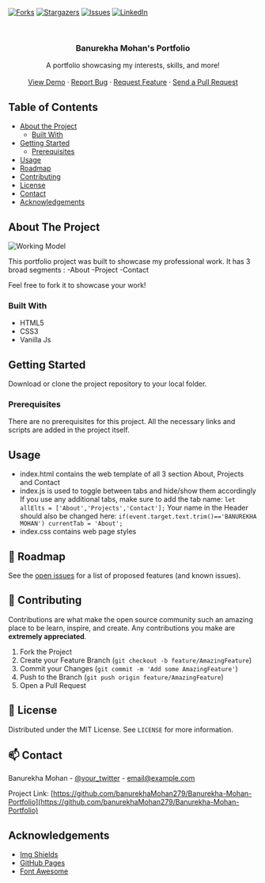 
[![Forks][forks-shield]][forks-url]
[![Stargazers][stars-shield]][stars-url]
[![Issues][issues-shield]][issues-url]
[![LinkedIn][linkedin-shield]][linkedin-url]



<!-- PROJECT LOGO -->
<br />
<p align="center">
  <!--<a href="https://github.com/roshanlam/ReadMeTemplate/">
    <img src="./logo.png" alt="Logo" width="80" height="80">
  </a>-->

  <h3 align="center">Banurekha Mohan's Portfolio</h3>

  <p align="center">
    A portfolio showcasing my interests, skills, and more!
    <br />
   <!-- <a href="https://github.com/banurekhaMohan279/Banurekha-Mohan-Portfolio/"><strong>Explore the docs »</strong></a>
    <br />-->
    <br />
    <a href="https://banurekhamohan279.github.io/Banurekha-Mohan-Portfolio/">View Demo</a>
    ·
    <a href="https://banurekhamohan279.github.io/Banurekha-Mohan-Portfolio/issues">Report Bug</a>
    ·
    <a href="https://banurekhamohan279.github.io/Banurekha-Mohan-Portfolio/issues">Request Feature</a>
    ·
    <a href="https://banurekhamohan279.github.io/Banurekha-Mohan-Portfolio/pulls">Send a Pull Request</a>
  </p>
</p>


<!-- TABLE OF CONTENTS -->
## Table of Contents

* [About the Project](#about-the-project)
  * [Built With](#built-with)
* [Getting Started](#getting-started)
  * [Prerequisites](#prerequisites)
  <!--* [Installation](#installation)-->
* [Usage](#usage)
* [Roadmap](#roadmap)
* [Contributing](#contributing)
* [License](#license)
* [Contact](#contact)
* [Acknowledgements](#acknowledgements)



<!-- ABOUT THE PROJECT -->
## About The Project

![Working Model](https://github.com/banurekhaMohan279/Portfolio-V1/blob/master/images/workingModel.gif)

This portfolio project was built to showcase my professional work. 
It has 3 broad segments :
-About
-Project
-Contact

Feel free to fork it to showcase your work!

### Built With

* HTML5
* CSS3
* Vanilla Js

<!-- GETTING STARTED -->
## Getting Started

Download or clone the project repository to your local folder.

### Prerequisites

There are no prerequisites for this project. All the necessary links and scripts are added in the project itself.


<!-- USAGE EXAMPLES -->
## Usage

* index.html contains the web template of all 3 section About, Projects and Contact
* index.js is used to toggle between tabs and hide/show them accordingly
If you use any additional tabs, make sure to add the tab name:
`let allElts = ['About','Projects','Contact'];`
Your name in the Header should also be changed here:
`if(event.target.text.trim()=='BANUREKHA MOHAN') currentTab = 'About';`
* index.css contains web page styles

<!-- ROADMAP -->
## 🚧 Roadmap

See the [open issues](https://github.com/banurekhaMohan279/Banurekha-Mohan-Portfolio/issues) for a list of proposed features (and known issues).


<!-- CONTRIBUTING -->
## 🤝 Contributing

Contributions are what make the open source community such an amazing place to be learn, inspire, and create. Any contributions you make are **extremely appreciated**.

1. Fork the Project
2. Create your Feature Branch (`git checkout -b feature/AmazingFeature`)
3. Commit your Changes (`git commit -m 'Add some AmazingFeature'`)
4. Push to the Branch (`git push origin feature/AmazingFeature`)
5. Open a Pull Request


<!-- LICENSE -->
## 📝 License

Distributed under the MIT License. See `LICENSE` for more information.


<!-- CONTACT -->
## 📫 Contact

Banurekha Mohan - [@your_twitter](https://twitter.com/banurekha279) - email@example.com

Project Link: [https://github.com/banurekhaMohan279/Banurekha-Mohan-Portfolio](https://github.com/banurekhaMohan279/Banurekha-Mohan-Portfolio)



<!-- ACKNOWLEDGEMENTS -->
## Acknowledgements
* [Img Shields](https://shields.io)
* [GitHub Pages](https://pages.github.com)
* [Font Awesome](https://fontawesome.com)


<!-- MARKDOWN LINKS & IMAGES -->
<!-- https://www.markdownguide.org/basic-syntax/#reference-style-links -->
[forks-shield]: https://img.shields.io/github/forks/banurekhaMohan279/Banurekha-Mohan-Portfolio?style=for-the-badge
[forks-url]: https://github.com/banurekhaMohan279/Banurekha-Mohan-Portfolio/network/members
[stars-shield]: https://img.shields.io/github/stars/banurekhaMohan279/Banurekha-Mohan-Portfolio?style=for-the-badge
[stars-url]: https://github.com/banurekhaMohan279/Banurekha-Mohan-Portfolio/stargazers
[issues-shield]: https://img.shields.io/github/issues/banurekhaMohan279/Banurekha-Mohan-Portfolio?style=for-the-badge
[issues-url]: https://github.com/banurekhaMohan279/Banurekha-Mohan-Portfolio/issues
[linkedin-shield]: https://img.shields.io/badge/-LinkedIn-black.svg?style=flat-square&logo=linkedin&colorB=555
[linkedin-url]: https://www.linkedin.com/in/banurekha/

